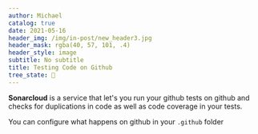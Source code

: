 ```yaml
---
author: Michael
catalog: true
date: 2021-05-16
header_img: /img/in-post/new_header3.jpg
header_mask: rgba(40, 57, 101, .4)
header_style: image
subtitle: No subtitle
title: Testing Code on Github
tree_state: 🌱
---
```


**Sonarcloud** is a service that let's you run your github tests on github and checks for duplications in code as well as code coverage in your tests.

You can configure what happens on github in your `.github` folder